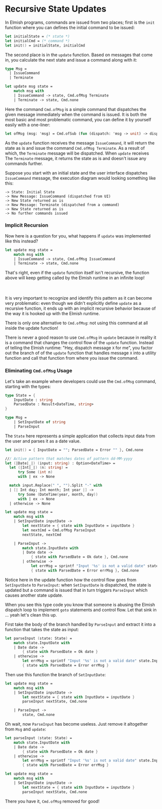 # Recursive State Updates

In Elmish programs, commands are issued from two places; first is the `init` function where you can defines the initial command to be issued:
```fsharp
let initialState = (* state *)
let initialCmd = (* command *)
let init() = initialState, initialCmd
```
The second place is in the `update` function. Based on messages that come in, you calculate the next state and issue a command along with it:
```fsharp
type Msg =
  | IssueCommand
  | Terminate

let update msg state =
    match msg with
    | IssueCommand -> state, Cmd.ofMsg Terminate
    | Terminate -> state, Cmd.none
```
Here the command `Cmd.ofMsg` is a simple command that dispatches the given message immediately when the command is issued. It is both the most basic and most problematic command, you can define it by yourself easily with a one-liner:
```ocaml
let ofMsg (msg: 'msg) = Cmd.ofSub (fun (dispatch: 'msg -> unit) -> dispatch msg)
```

As the `update` function receives the message `IssueCommand`, it will return the state as is and issue the command `Cmd.ofMsg Terminate`. As a result of which, the `Terminate` message will be dispatched. When `update` receives The `Terminate` message, it returns the state as is and doesn't issue any commands further.

Suppose you start with an initial state and the user interface dispatches `IssueCommand` message, the execution diagram would looking something like this:
```
-> State: Initial State
-> New Message: IssueCommand (dispatched from UI)
-> New State returned as is
-> New Message: Terminate (dispatched from a command)
-> New State returned as is
-> No further commands issued
```

### Implicit Recursion

Now here is a question for you, what happens if `update` was implemented like this instead?
```fsharp {highlight: [3]}
let update msg state =
    match msg with
    | IssueCommand -> state, Cmd.ofMsg IssueCommand
    | Terminate -> state, Cmd.none
```
That's right, even if the `update` function itself isn't recursive, the function above will keep getting called by the Elmish runtime in an infinite loop!


<div style="width:100%; margin-top:50px;margin-bottom:50px;">
  <div style="margin: 0 auto; width:65%;">
    <resolved-image source="/images/commands/infinite-recursion.png" />
  </div>
</div>

It is very important to recognize and identify this pattern as it can become very problematic: even though we didn't explicitly define `update` as a recursive function, it ends up with an implicit recursive behavior because of the way it is hooked up with the Elmish runtime.

There is only one alternative to `Cmd.ofMsg`: not using this command at all inside the update function!

There is never a good reason to use `Cmd.ofMsg` in `update` because in reality it is a command that changes the control flow of the `update` function. Instead of telling the Elmish runtime: "Hey, dispatch message `X` for me", you factor out the branch of of the `update` function that handles message `X` into a utility function and call that function from where you issue the command.

### Eliminating `Cmd.ofMsg` Usage

Let's take an example where developers could use the `Cmd.ofMsg` command, starting with the types:
```fsharp
type State = {
    InputDate : string
    ParsedDate : Result<DateTime, string>
}

type Msg =
    | SetInputDate of string
    | ParseInput
```
The `State` here represents a simple application that collects input data from the user and parses it as a date value.
```fsharp {highlight: [19]}
let init() = { InputDate = ""; ParsedDate = Error "" }, Cmd.none

/// Active pattern that matches dates of pattern dd-MM-yyyy
let (|Date|_|) (input: string) : Option<DateTime> =
  let (|Int|_|) (n: string) =
      try Some (int n)
      with | ex -> None

  match input.Replace(" ", "").Split "-" with
  | [| Int day; Int month; Int year |] ->
      try Some (DateTime(year, month, day))
      with | ex -> None
  | otherwise -> None

let update msg state =
    match msg with
    | SetInputDate inputDate ->
        let nextState = { state with InputDate = inputDate }
        let nextCmd = Cmd.ofMsg ParseInput
        nextState, nextCmd

    | ParseInput ->
        match state.InputDate with
        | Date date ->
            { state with ParsedDate = Ok date }, Cmd.none
        | otherwise ->
            let errMsg = sprintf "Input '%s' is not a valid date" state.InputDate
            { state with ParsedDate = Error errMsg }, Cmd.none
```
Notice here in the update function how the control flow goes from `SetInputDate` to `ParseInput`: when `SetInputDate` is dispatched, the state is updated but a command is issued that in turn triggers `ParseInput` which causes another state update.

When you see this type code you know that someone is abusing the Elmish dispatch loop to implement `goto` statements and control flow. Let that sink in ... yeah let's clean this up.

First take the body of the branch handled by `ParseInput` and extract it into a function that takes the state as input:
```fsharp
let parseInput (state: State) =
    match state.InputDate with
    | Date date ->
        { state with ParsedDate = Ok date }
    | otherwise ->
        let errMsg = sprintf "Input '%s' is not a valid date" state.InputDate
        { state with ParsedDate = Error errMsg }
```
Then use this function the branch of `SetInputDate`:
```fsharp {highlight: [5]}
let update msg state =
    match msg with
    | SetInputDate inputDate ->
        let nextState = { state with InputDate = inputDate }
        parseInput nextState, Cmd.none

    | ParseInput ->
        state, Cmd.none
```
Oh wait, now `ParseInput` has become useless. Just remove it altogether from `Msg` and `update`:
```fsharp
let parseInput (state: State) =
    match state.InputDate with
    | Date date ->
        { state with ParsedDate = Ok date }
    | otherwise ->
        let errMsg = sprintf "Input '%s' is not a valid date" state.InputDate
        { state with ParsedDate = Error errMsg }

let update msg state =
    match msg with
    | SetInputDate inputDate ->
        let nextState = { state with InputDate = inputDate }
        parseInput nextState, Cmd.none
```
There you have it, `Cmd.ofMsg` removed for good!